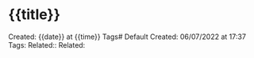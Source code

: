 # {{title}}
Created: {{date}} at {{time}}
Tags# Default
Created: 06/07/2022 at 17:37
Tags: 
Related:: 
Related: